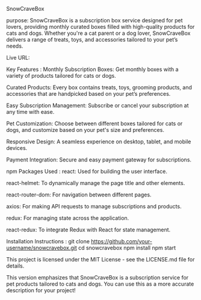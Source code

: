 SnowCraveBox


purpose: SnowCraveBox is a subscription box service designed for pet lovers, providing monthly curated boxes filled with high-quality products for cats and dogs. Whether you're a cat parent or a dog lover, SnowCraveBox delivers a range of treats, toys, and accessories tailored to your pet’s needs.

Live URL:




Key Features :
Monthly Subscription Boxes: Get monthly boxes with a variety of products tailored for cats or dogs.

Curated Products: Every box contains treats, toys, grooming products, and accessories that are handpicked based on your pet’s preferences.

Easy Subscription Management: Subscribe or cancel your subscription at any time with ease.

Pet Customization: Choose between different boxes tailored for cats or dogs, and customize based on your pet's size and preferences.

Responsive Design: A seamless experience on desktop, tablet, and mobile devices.

Payment Integration: Secure and easy payment gateway for subscriptions.




npm Packages Used :
react: Used for building the user interface.

react-helmet: To dynamically manage the page title and other <head> elements.

react-router-dom: For navigation between different pages.

axios: For making API requests to manage subscriptions and products.

redux: For managing state across the application.

react-redux: To integrate Redux with React for state management.

Installation Instructions :
git clone https://github.com/your-username/snowcravebox.git
cd snowcravebox
npm install
npm start


This project is licensed under the MIT License - see the LICENSE.md file for details.


This version emphasizes that SnowCraveBox is a subscription service for pet products tailored to cats and dogs. You can use this as a more accurate description for your project!

